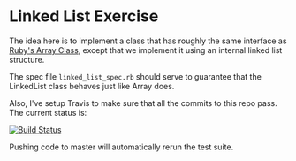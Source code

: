 Linked List Exercise
====================

The idea here is to implement a class that has roughly the same interface as [Ruby's Array Class](http://www.ruby-doc.org/core-2.1.2/Array.html), except that we implement it using an internal linked list structure.

The spec file `linked_list_spec.rb` should serve to guarantee that the LinkedList class behaves just like Array does.

Also, I've setup Travis to make sure that all the commits to this repo pass. The current status is:

[![Build Status](https://travis-ci.org/vincentwoo/linked_list_exercise.svg?branch=master)](https://travis-ci.org/vincentwoo/linked_list_exercise)

Pushing code to master will automatically rerun the test suite.
